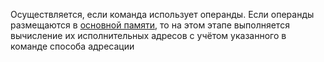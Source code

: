 Осуществляется, если команда использует операнды. Если операнды размещаются в [основной памяти](), то на этом этапе выполняется вычисление их исполнительных адресов с учётом указанного в команде способа адресации